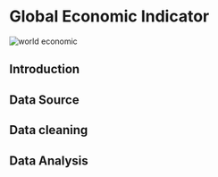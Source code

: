 # Global Economic Indicator
![world economic](https://github.com/Emmanuelson321/Global-Economic-Indicators-using-Power-bi/assets/134542481/d9560e33-dd50-4bed-8a8f-4cf7ecb23d19)


## Introduction

## Data Source


## Data cleaning


## Data Analysis 

